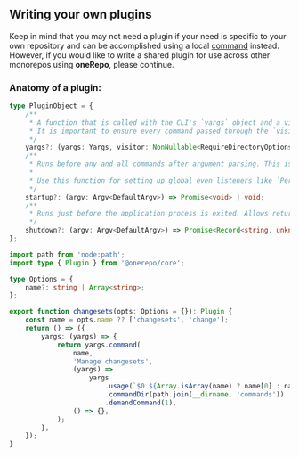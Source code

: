 ## Writing your own plugins

Keep in mind that you may not need a plugin if your need is specific to your own repository and can be accomplished using a local [command](/docs/commands/) instead. However, if you would like to write a shared plugin for use across other monorepos using **oneRepo**, please continue.

### Anatomy of a plugin:

```ts
type PluginObject = {
	/**
	 * A function that is called with the CLI's `yargs` object and a visitor.
	 * It is important to ensure every command passed through the `visitor` to enable all of the features of oneRepo. Without this step, you will not have access to the workspace graph, affected list, and much more.
	 */
	yargs?: (yargs: Yargs, visitor: NonNullable<RequireDirectoryOptions['visit']>) => Yargs;
	/**
	 * Runs before any and all commands after argument parsing. This is similar to global Yargs middleware, but guaranteed to have the fully resolved and parsed arguments.
	 *
	 * Use this function for setting up global even listeners like `PerformanceObserver`, `process` events, etc.
	 */
	startup?: (argv: Argv<DefaultArgv>) => Promise<void> | void;
	/**
	 * Runs just before the application process is exited. Allows returning data that will be merged with all other shutdown handlers.
	 */
	shutdown?: (argv: Argv<DefaultArgv>) => Promise<Record<string, unknown> | void>;
};
```

```ts
import path from 'node:path';
import type { Plugin } from '@onerepo/core';

type Options = {
	name?: string | Array<string>;
};

export function changesets(opts: Options = {}): Plugin {
	const name = opts.name ?? ['changesets', 'change'];
	return () => ({
		yargs: (yargs) => {
			return yargs.command(
				name,
				'Manage changesets',
				(yargs) =>
					yargs
						.usage(`$0 ${Array.isArray(name) ? name[0] : name} <command> [options]`)
						.commandDir(path.join(__dirname, 'commands'))
						.demandCommand(1),
				() => {},
			);
		},
	});
}
```
